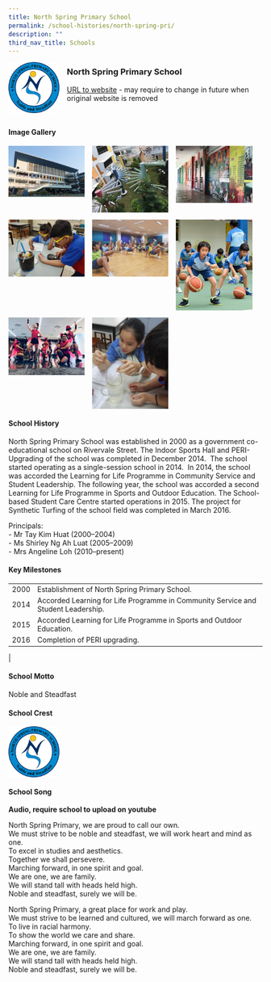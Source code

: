 ```yaml
---
title: North Spring Primary School
permalink: /school-histories/north-spring-pri/
description: ""
third_nav_title: Schools
---
```

<img src="/images/northspringpri1.png" style="width:20%;margin-right:15px;" align = "left">

### **North Spring Primary School**
[URL to website](https://northspringpri.moe.edu.sg/) - may require to change in future when original website is removed

<br clear="left">

#### **Image Gallery**

<p><a href="https://staging.d1yxymztqoj7qn.amplifyapp.com/images/northspringpri2.jpg">  
<img src="/images/northspringpri2.jpg" style="width:30%;margin-right:15px;" align = "left">
</a></p>

<p><a href="https://staging.d1yxymztqoj7qn.amplifyapp.com/images/northspringpri3.jpg">  
<img src="/images/northspringpri3.jpg" style="width:30%;margin-right:15px;" align = "left">
</a></p>

<p><a href="https://staging.d1yxymztqoj7qn.amplifyapp.com/images/northspringpri4.jpg">  
<img src="/images/northspringpri4.jpg" style="width:30%;margin-right:15px;" align = "left">
</a></p>

<br clear="left">

<p><a href="https://staging.d1yxymztqoj7qn.amplifyapp.com/images/northspringpri5.jpg">  
<img src="/images/northspringpri5.jpg" style="width:30%;margin-right:15px;" align = "left">
</a></p>

<p><a href="https://staging.d1yxymztqoj7qn.amplifyapp.com/images/northspringpri6.jpg">  
<img src="/images/northspringpri6.jpg" style="width:30%;margin-right:15px;" align = "left">
</a></p>

<p><a href="https://staging.d1yxymztqoj7qn.amplifyapp.com/images/northspringpri7.jpg">  
<img src="/images/northspringpri7.jpg" style="width:30%;margin-right:15px;" align = "left">
</a></p>

<br clear="left">

<p><a href="https://staging.d1yxymztqoj7qn.amplifyapp.com/images/northspringpri8.jpg">  
<img src="/images/northspringpri8.jpg" style="width:30%;margin-right:15px;" align = "left">
</a></p>

<p><a href="https://staging.d1yxymztqoj7qn.amplifyapp.com/images/northspringpri9.jpg">  
<img src="/images/northspringpri9.jpg" style="width:30%;margin-right:15px;" align = "left">
</a></p>

<br clear="left">

#### **School History**
North Spring Primary School was established in 2000 as a government co-educational school on Rivervale Street. The Indoor Sports Hall and PERI-Upgrading of the school was completed in December 2014.  The school started operating as a single-session school in 2014.  In 2014, the school was accorded the Learning for Life Programme in Community Service and Student Leadership. The following year, the school was accorded a second Learning for Life Programme in Sports and Outdoor Education. The School-based Student Care Centre started operations in 2015. The project for Synthetic Turfing of the school field was completed in March 2016. 

Principals:<br>
\- Mr Tay Kim Huat (2000–2004)<br>
\- Ms Shirley Ng Ah Luat (2005–2009)<br>
\- Mrs Angeline Loh (2010–present)

#### **Key Milestones**

|  |  |
|:---:|---|
| 2000 | Establishment of North Spring Primary School. |
| 2014 | Accorded Learning for Life Programme in Community Service and Student Leadership. |
| 2015 | Accorded Learning for Life Programme in Sports and Outdoor Education. |
| 2016 | Completion of PERI upgrading. |
|

#### **School Motto**
Noble and Steadfast

#### **School Crest**
<img src="/images/northspringpri1.png" style="width:20%;margin-right:15px;" align = "left">

<br clear="left">

#### **School Song**
**Audio, require school to upload on youtube**

North Spring Primary, we are proud to call our own.<br>
We must strive to be noble and steadfast, we will work heart and mind as one.<br>
To excel in studies and aesthetics.<br>
Together we shall persevere.<br>
Marching forward, in one spirit and goal.<br>
We are one, we are family.<br>
We will stand tall with heads held high.<br>
Noble and steadfast, surely we will be.

North Spring Primary, a great place for work and play.<br>
We must strive to be learned and cultured, we will march forward as one.<br>
To live in racial harmony.<br>
To show the world we care and share.<br>
Marching forward, in one spirit and goal.<br>
We are one, we are family.<br>
We will stand tall with heads held high.<br>
Noble and steadfast, surely we will be.